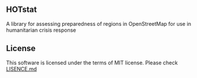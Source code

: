 HOTstat
-------

  A library for assessing preparedness of regions in OpenStreetMap for use in humanitarian crisis response
  
License
-------
This software is licensed under the terms of MIT license. Please check [LISENCE.md](LISENCE.md)

